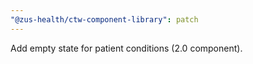 ```yaml
---
"@zus-health/ctw-component-library": patch
---
```


Add empty state for patient conditions (2.0 component).
